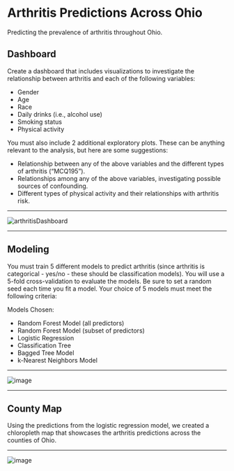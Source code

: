 # Arthritis Predictions Across Ohio
Predicting the prevalence of arthritis throughout Ohio.

## Dashboard

Create a dashboard that includes visualizations to investigate the relationship between arthritis and each of the following variables:

  * Gender
  * Age
  * Race
  * Daily drinks (i.e., alcohol use)
  * Smoking status
  * Physical activity
    
You must also include 2 additional exploratory plots. These can be anything relevant to the analysis, but here are some suggestions:

  * Relationship between any of the above variables and the different types of arthritis (“MCQ195”).
  * Relationships among any of the above variables, investigating possible sources of confounding.
  * Different types of physical activity and their relationships with arthritis risk.

-------------------------------------------------------------------------------------------------------------------------------

![arthritisDashboard](https://github.com/WillPaz16/sta309_arthritis_final/assets/144275029/f510d6c1-14dd-41c7-bd6f-38d2acf76f0b)

-------------------------------------------------------------------------------------------------------------------------------

## Modeling

You must train 5 different models to predict arthritis (since arthritis is categorical - yes/no - these should be classification models). You will use a 5-fold cross-validation to evaluate the models. Be sure to set a random seed each time you fit a model. Your choice of 5 models must meet the following criteria:

Models Chosen:
 * Random Forest Model (all predictors)
 * Random Forest Model (subset of predictors)
 * Logistic Regression
 * Classification Tree
 * Bagged Tree Model
 * k-Nearest Neighbors Model

-------------------------------------------------------------------------------------------------------------------------------

![image](https://github.com/WillPaz16/sta309_arthritis_final/assets/144275029/c97541c6-b302-4c89-8098-70a1a9e222a5)

-------------------------------------------------------------------------------------------------------------------------------

## County Map

Using the predictions from the logistic regression model, we created a chloropleth map that showcases the arthritis predictions across the counties of Ohio.

-------------------------------------------------------------------------------------------------------------------------------

![image](https://github.com/WillPaz16/sta309_arthritis_final/assets/144275029/1d1552fb-e324-4463-b2a5-1aae712bacc1)









